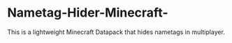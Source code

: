 # Nametag-Hider-Minecraft-
This is a lightweight Minecraft Datapack that hides nametags in multiplayer.
